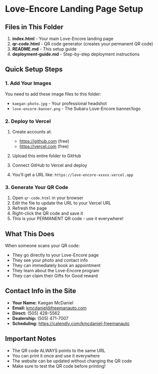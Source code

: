 # Love-Encore Landing Page Setup

## Files in This Folder

1. **index.html** - Your main Love-Encore landing page
2. **qr-code.html** - QR code generator (creates your permanent QR code)
3. **README.md** - This setup guide
4. **deployment-guide.md** - Step-by-step deployment instructions

## Quick Setup Steps

### 1. Add Your Images
You need to add these image files to this folder:
- `kaegan-photo.jpg` - Your professional headshot
- `love-encore-banner.png` - The Subaru Love-Encore banner/logo

### 2. Deploy to Vercel
1. Create accounts at:
   - https://github.com (free)
   - https://vercel.com (free)

2. Upload this entire folder to GitHub

3. Connect GitHub to Vercel and deploy

4. You'll get a URL like: `https://love-encore-xxxxx.vercel.app`

### 3. Generate Your QR Code
1. Open `qr-code.html` in your browser
2. Edit the file to update the URL to your Vercel URL
3. Refresh the page
4. Right-click the QR code and save it
5. This is your PERMANENT QR code - use it everywhere!

## What This Does

When someone scans your QR code:
- They go directly to your Love-Encore page
- They see your photo and contact info
- They can immediately book an appointment
- They learn about the Love-Encore program
- They can claim their Gifts for Good reward

## Contact Info in the Site
- **Your Name:** Kaegan McDaniel
- **Email:** kmcdaniel@freemanauto.com
- **Direct:** (505) 428-5562
- **Dealership:** (505) 471-7007
- **Scheduling:** https://calendly.com/kmcdaniel-freemanauto

## Important Notes
- The QR code ALWAYS points to the same URL
- You can print it once and use it everywhere
- The website can be updated without changing the QR code
- Make sure to test the QR code before printing!